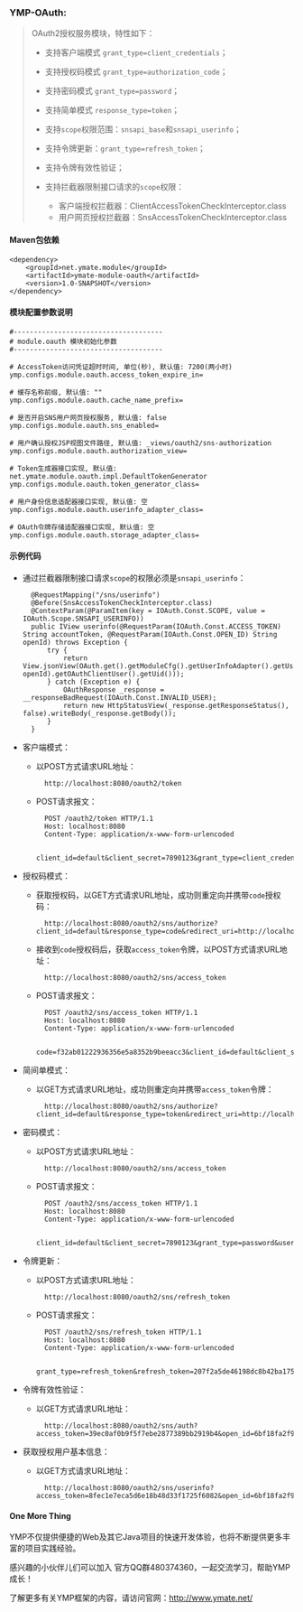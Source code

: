 ### YMP-OAuth:

> OAuth2授权服务模块，特性如下：
>
> - 支持客户端模式 `grant_type=client_credentials`；
> - 支持授权码模式 `grant_type=authorization_code`；
> - 支持密码模式 `grant_type=password`；
> - 支持简单模式 `response_type=token`；
> - 支持`scope`权限范围：`snsapi_base`和`snsapi_userinfo`；
> - 支持令牌更新：`grant_type=refresh_token`；
> - 支持令牌有效性验证；
> - 支持拦截器限制接口请求的`scope`权限：
>
>   - 客户端授权拦截器：ClientAccessTokenCheckInterceptor.class
>   - 用户网页授权拦截器：SnsAccessTokenCheckInterceptor.class

#### Maven包依赖

    <dependency>
        <groupId>net.ymate.module</groupId>
        <artifactId>ymate-module-oauth</artifactId>
        <version>1.0-SNAPSHOT</version>
    </dependency>

#### 模块配置参数说明

    #-------------------------------------
    # module.oauth 模块初始化参数
    #-------------------------------------
    
    # AccessToken访问凭证超时时间, 单位(秒), 默认值: 7200(两小时)
    ymp.configs.module.oauth.access_token_expire_in=
    
    # 缓存名称前缀, 默认值: ""
    ymp.configs.module.oauth.cache_name_prefix=
    
    # 是否开启SNS用户网页授权服务, 默认值: false
    ymp.configs.module.oauth.sns_enabled=
    
    # 用户确认授权JSP视图文件路径, 默认值: _views/oauth2/sns-authorization
    ymp.configs.module.oauth.authorization_view=
    
    # Token生成器接口实现, 默认值: net.ymate.module.oauth.impl.DefaultTokenGenerator
    ymp.configs.module.oauth.token_generator_class=
    
    # 用户身份信息适配器接口实现, 默认值: 空
    ymp.configs.module.oauth.userinfo_adapter_class=
    
    # OAuth令牌存储适配器接口实现, 默认值: 空
    ymp.configs.module.oauth.storage_adapter_class=

#### 示例代码

- 通过拦截器限制接口请求`scope`的权限必须是`snsapi_userinfo`：

        @RequestMapping("/sns/userinfo")
        @Before(SnsAccessTokenCheckInterceptor.class)
        @ContextParam(@ParamItem(key = IOAuth.Const.SCOPE, value = IOAuth.Scope.SNSAPI_USERINFO))
        public IView userinfo(@RequestParam(IOAuth.Const.ACCESS_TOKEN) String accountToken, @RequestParam(IOAuth.Const.OPEN_ID) String openId) throws Exception {
            try {
                return View.jsonView(OAuth.get().getModuleCfg().getUserInfoAdapter().getUserInfo(OAuth.get().bindAccessResourceHelper(accountToken, openId).getOAuthClientUser().getUid()));
            } catch (Exception e) {
                OAuthResponse _response = __responseBadRequest(IOAuth.Const.INVALID_USER);
                return new HttpStatusView(_response.getResponseStatus(), false).writeBody(_response.getBody());
            }
        }

- 客户端模式：

    - 以POST方式请求URL地址：

            http://localhost:8080/oauth2/token
    
    - POST请求报文：

            POST /oauth2/token HTTP/1.1
            Host: localhost:8080
            Content-Type: application/x-www-form-urlencoded
            
            client_id=default&client_secret=7890123&grant_type=client_credentials

- 授权码模式：

    - 获取授权码，以GET方式请求URL地址，成功则重定向并携带`code`授权码：

            http://localhost:8080/oauth2/sns/authorize?client_id=default&response_type=code&redirect_uri=http://localhost:8080/oauth2/sns/redirect&scope=snsapi_base&state=Helloworld

    - 接收到`code`授权码后，获取`access_token`令牌，以POST方式请求URL地址：

            http://localhost:8080/oauth2/sns/access_token
    
    - POST请求报文：

            POST /oauth2/sns/access_token HTTP/1.1
            Host: localhost:8080
            Content-Type: application/x-www-form-urlencoded

            code=f32ab01222936356e5a8352b9beeacc3&client_id=default&client_secret=7890123&grant_type=authorization_code&redirect_uri=http%3A%2F%2Flocalhost%3A8080%2Foauth2%2Fsns%2Fredirect

- 简间单模式：

    - 以GET方式请求URL地址，成功则重定向并携带`access_token`令牌：

            http://localhost:8080/oauth2/sns/authorize?client_id=default&response_type=token&redirect_uri=http://localhost:8080/oauth2/sns/redirect&scope=snsapi_base&state=Helloworld

- 密码模式：

    - 以POST方式请求URL地址：

            http://localhost:8080/oauth2/sns/access_token

    - POST请求报文：

            POST /oauth2/sns/access_token HTTP/1.1
            Host: localhost:8080
            Content-Type: application/x-www-form-urlencoded

            client_id=default&client_secret=7890123&grant_type=password&username=suninformation&password=8fa6adcdaa9e50635c5bf54eacfca83a&scope=snsapi_userinfo


- 令牌更新：

    - 以POST方式请求URL地址：

            http://localhost:8080/oauth2/sns/refresh_token

    - POST请求报文：

            POST /oauth2/sns/refresh_token HTTP/1.1
            Host: localhost:8080
            Content-Type: application/x-www-form-urlencoded

            grant_type=refresh_token&refresh_token=207f2a5de46198dc8b42ba175e75cac1&client_id=default&client_secret=7890123

- 令牌有效性验证：

    - 以GET方式请求URL地址：
    
            http://localhost:8080/oauth2/sns/auth?access_token=39ec0af0b9f5f7ebe2877389bb2919b4&open_id=6bf18fa2f9a136273fb90e58dff4a964


- 获取授权用户基本信息：

    - 以GET方式请求URL地址：

            http://localhost:8080/oauth2/sns/userinfo?access_token=8fec1e7eca5d6e18b48d33f1725f6082&open_id=6bf18fa2f9a136273fb90e58dff4a964

#### One More Thing

YMP不仅提供便捷的Web及其它Java项目的快速开发体验，也将不断提供更多丰富的项目实践经验。

感兴趣的小伙伴儿们可以加入 官方QQ群480374360，一起交流学习，帮助YMP成长！

了解更多有关YMP框架的内容，请访问官网：http://www.ymate.net/